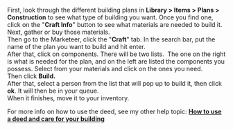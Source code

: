 ---
---
First, look through the different building plans in **Library > Items > Plans > Construction** to see what type of building you want. Once you find one, click on the "**Craft Info**" button to see what materials are needed to build it.   
Next, gather or buy those materials.  
Then go to the Marketeer, click the "**Craft**" tab. In the search bar, put the name of the plan you want to build and hit enter.  
After that, click on components. There will be two lists.  The one on the right is what is needed for the plan, and on the left are listed the components you possess. Select from your materials and click on the ones you need.   
Then click **Build.**  
After that, select a person from the list that will pop up to build it, then click **ok**. It will then be in your queue.   
When it finishes, move it to your inventory.

For more info on how to use the deed, see my other help topic: [**How to use a deed and care for your building**](http://www.forlornonline.com/fhhelp.asp?CharsAt=44&P=4)